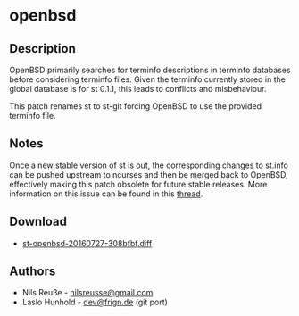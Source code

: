openbsd
=======

Description
-----------

OpenBSD primarily searches for terminfo descriptions in
terminfo databases before considering terminfo files.
Given the terminfo currently stored in the global database
is for st 0.1.1, this leads to conflicts and misbehaviour.

This patch renames st to st-git forcing OpenBSD to use the provided
terminfo file.


Notes
-----

Once a new stable version of st is out, the corresponding changes
to st.info can be pushed upstream to ncurses and then be merged
back to OpenBSD, effectively making this patch obsolete for
future stable releases.
More information on this issue can be found in this
[thread](http://marc.info/?l=openbsd-misc&m=139540215025526&w=2).


Download
--------

* [st-openbsd-20160727-308bfbf.diff](st-openbsd-20160727-308bfbf.diff)


Authors
-------

 * Nils Reuße - <nilsreusse@gmail.com>
 * Laslo Hunhold - <dev@frign.de> (git port)
